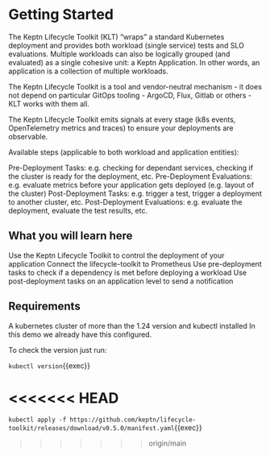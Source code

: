 <br>


# Getting Started

The Keptn Lifecycle Toolkit (KLT) “wraps” a standard Kubernetes deployment and provides both workload (single service) tests and SLO evaluations. Multiple workloads can also be logically grouped (and evaluated) as a single cohesive unit: a Keptn Application. In other words, an application is a collection of multiple workloads.

The Keptn Lifecycle Toolkit is a tool and vendor-neutral mechanism - it does not depend on particular GitOps tooling - ArgoCD, Flux, Gitlab or others - KLT works with them all.

The Keptn Lifecycle Toolkit emits signals at every stage (k8s events, OpenTelemetry metrics and traces) to ensure your deployments are observable.

Available steps (applicable to both workload and application entities):

Pre-Deployment Tasks: e.g. checking for dependant services, checking if the cluster is ready for the deployment, etc.
Pre-Deployment Evaluations: e.g. evaluate metrics before your application gets deployed (e.g. layout of the cluster)
Post-Deployment Tasks: e.g. trigger a test, trigger a deployment to another cluster, etc.
Post-Deployment Evaluations: e.g. evaluate the deployment, evaluate the test results, etc.

## What you will learn here

Use the Keptn Lifecycle Toolkit to control the deployment of your application
Connect the lifecycle-toolkit to Prometheus
Use pre-deployment tasks to check if a dependency is met before deploying a workload
Use post-deployment tasks on an application level to send a notification

## Requirements 

A kubernetes cluster of more than the 1.24 version and kubectl installed
In this demo we already have this configured.

To check the version just run:

`kubectl version`{{exec}}


<<<<<<< HEAD
=======
`kubectl apply -f https://github.com/keptn/lifecycle-toolkit/releases/download/v0.5.0/manifest.yaml`{{exec}}
>>>>>>> origin/main
